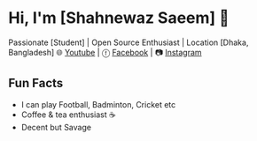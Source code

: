 # Hi, I'm [Shahnewaz Saeem] 👋
Passionate [Student] | Open Source Enthusiast | Location [Dhaka, Bangladesh]
🌐 [Youtube](https://www.youtube.com/@saeem2511) | ⓕ [Facebook](https://www.facebook.com/saeem11) | 📷 [Instagram](https://www.instagram.com/boro_shaheb_11/)

## Fun Facts
- I can play Football, Badminton, Cricket etc
- Coffee & tea enthusiast ☕
- Decent but Savage

<!---
saeem11/saeem11 is a ✨ special ✨ repository because its `README.md` (this file) appears on your GitHub profile.
You can click the Preview link to take a look at your changes.
--->
